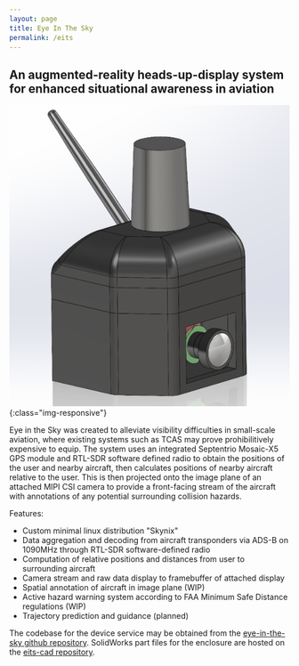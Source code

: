 ```yaml
---
layout: page
title: Eye In The Sky
permalink: /eits
---
```


## An augmented-reality heads-up-display system for enhanced situational awareness in aviation
![](/assets/system.png){:class="img-responsive"}

Eye in the Sky was created to alleviate visibility difficulties in small-scale aviation, where existing systems such as TCAS may prove prohibilitively expensive to equip.
The system uses an integrated Septentrio Mosaic-X5 GPS module and RTL-SDR software defined radio to obtain the positions of the user and nearby aircraft, then calculates positions of nearby aircraft relative to the user. This is then projected onto the image plane of an attached MIPI CSI camera to provide a front-facing stream of the aircraft with annotations of any potential surrounding collision hazards.


Features:
- Custom minimal linux distribution "Skynix"
- Data aggregation and decoding from aircraft transponders via ADS-B on 1090MHz through RTL-SDR software-defined radio
- Computation of relative positions and distances from user to surrounding aircraft
- Camera stream and raw data display to framebuffer of attached display
- Spatial annotation of aircraft in image plane (WIP)
- Active hazard warning system according to FAA Minimum Safe Distance regulations (WIP)
- Trajectory prediction and guidance (planned)


The codebase for the device service may be obtained from the [eye-in-the-sky github repository](https://github.com/jklingspon/eye-in-the-sky/).
SolidWorks part files for the enclosure are hosted on the [eits-cad repository](https://github.com/jklingspon/eits-cad).
